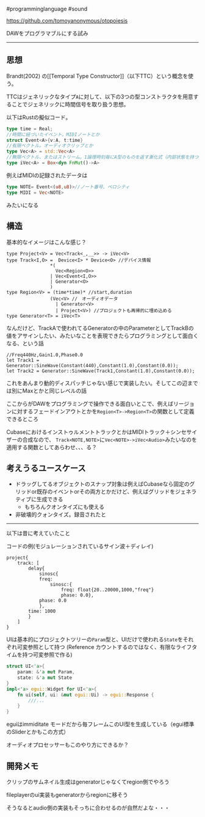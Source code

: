 
#programminglanguage #sound

https://github.com/tomoyanonymous/otopoiesis

DAWをプログラマブルにする試み

---

## 思想

Brandt(2002) の[[Temporal Type Constructor]]（以下TTC）という概念を使う。

TTCはジェネリックなタイプ`A`に対して、以下の3つの型コンストラクタを用意することでジェネリックに時間信号を取り扱う思想。

以下はRustの擬似コード。

```rust
type time = Real;
//時間に紐づいたイベント。MIDIノートとか
struct Event<A>{v:A, t:time} 
//有限ベクトル。オーディオクリップとか
type Vec<A> = std::Vec<A> 
//無限ベクトル、またはストリーム。1論理時刻毎にA型のものを返す漸化式（内部状態を持つかもしれない）
type iVec<A> = Box<dyn FnMut()->A> 
```

例えばMIDIの記録されたデータは

```rust
type NOTE= Event<(u8,u8)>//ノート番号、ベロシティ
type MIDI = Vec<NOTE> 
```

みたいになる

## 構造

基本的なイメージはこんな感じ？

```
type Project<V> = Vec<Track<_,__>> -> iVec<V>
type Track<I,O> =  Device<I> * Device<O> //デバイス情報
				*(
				  Vec<Region<O>> 
				| Vec<Event<I,O>>
				| Generator<O>
				)
type Region<V> = (time*time)* //start,duration
				(Vec<V> //　オーディオデータ
				  | Generator<V>
				  | Project<V>) //プロジェクトも再帰的に埋め込める
type Generator<T> = iVec<T>			
```

なんだけど、TrackAで使われてるGeneratorの中のParameterとしてTrackBの値をアサインしたい、みたいなことを表現できたらプログラミングとして面白くなる、という話

```
//Freq440Hz,Gain1.0,Phase0.0
let Track1 = Generator::SineWave(Constant(440),Constant(1.0),Constant(0.0));
let Track2 = Generator::SineWave(Track1,Constant(1.0),Constant(0.0));
```
これをあんまり動的ディスパッチじゃない感じで実装したい。そしてこの辺までは別にMaxとかと同じレベルの話

ここからがDAWをプログラミングで操作できる面白いとこで、例えばリージョンに対するフェードインアウトとかを`Region<T>->Region<T>`の関数として定義できるところ

CubaseにおけるインストゥルメントトラックとかはMIDIトラック＋シンセサイザーの合成なので、
`Track<NOTE,NOTE>`に`Vec<NOTE>->iVec<Audio>`みたいなのを適用する関数としてあらわせ、、、る？

## 考えうるユースケース

- ドラッグしてるオブジェクトのスナップ対象は例えばCubaseなら固定のグリッドor既存のイベントorその両方とかだけど、例えばグリッドをジェネラティブに生成できる
	- もちろんクオンタイズにも使える
- 非破壊的クォンタイズ。録音されたと




---
以下は昔に考えていたこと

コードの例(モジュレーションされているサイン波＋ディレイ)

```
project{
	track: [
		delay{
			sinosc{
			freq:
				sinosc:{
					freq: float{20..20000,1000,"freq"}
					phase: 0.0},
			phase: 0.0
			},
		time: 1000
		}
	]
}
```

UIは基本的にプロジェクトツリーの`Param`型と、UIだけで使われる`State`をそれぞれ可変参照として持つ
(Reference カウントするのではなく、有限なライフタイムを持つ可変参照で作る)

```rust
struct UI<'a>{
	param: &'a mut Param,
	state: &'a mut State
}
impl<'a> egui::Widget for UI<'a>{
	fn ui(self, ui: &mut egui::Ui) -> egui::Response {
		///...
	}
}
```

eguiはimmiditate モードだから毎フレームこのUI型を生成している（egui標準のSliderとかもこの方式）

オーディオプロセッサーもこのやり方にできるか？


## 開発メモ

クリップのサムネイル生成はgeneratorじゃなくてregion側でやろう

fileplayerのui実装もgeneratorからregionに移そう

そうなるとaudio側の実装もそっちに合わせるのが自然だよな・・・

